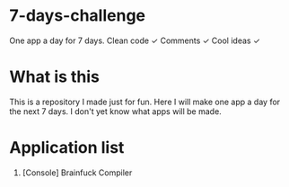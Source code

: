 # 7-days-challenge
One app a day for 7 days. Clean code ✓ Comments ✓ Cool ideas ✓

# What is this
This is a repository I made just for fun. Here I will make one app a day for the next 7 days. I don't yet know what apps will be made.

# Application list

1. [Console] Brainfuck Compiler
